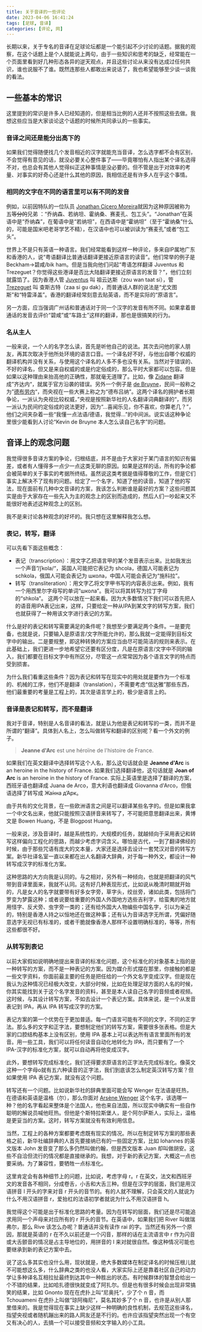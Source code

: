 ```yaml
---
title: 关于音译的一些评论
date: 2023-04-06 16:41:24
tags: [足球, 音译]
categories: [评论, 网]
---
```

长期以来，关于专名的音译在足球论坛都是一个能引起不少讨论的话题。据我的观察，在这个话题上是个人就能说上两句，由于一些知识和思考的缺乏，经常能在一个页面里看到好几种形态各异的逆天观点，并且这些讨论从来没有达成过任何共识，谁也说服不了谁。既然连那些人都敢出来说话了，我也希望能够至少谈一谈我的看法。

<!--more-->

## 一些基本的常识

这里提到的常识是许多人已经知道的，但是相当比例的人还并不按照这些去做。我想这些应当是大家谈论这个话题的时候所共同承认的一些事实。

### 音译之间还是能分出高下的

如果我们觉得随便找几个发音相近的汉字就能充当音译，怎么选字都不会有区别，不会觉得有意见的话，就没必要关心整件事了——毕竟哪怕有人指出某个译名选得不对，也总会有其他人觉得纠正这种事情是没必要的。但不管是出于对效率的考量、对事实的好奇心还是什么其他的原因，我相信还是有许多人在乎这个事情。

### 相同的文字在不同的语言里可以有不同的发音

例如，以前因特队的一位队员 [Jonathan Cícero Moreira](https://www.transfermarkt.com/jonathan/profil/spieler/54149)就因为这种原因被称为 五~~等分的~~兄弟 ：“乔纳森、若纳坦、霍纳桑、赛麦孔、包工头”。“Jonathan”在英语中是“乔纳森”，在葡语中是“若纳坦”，在西语中是“霍纳坦”（至于“霍纳桑”什么的，可能是国米吧老哥学艺不精），在汉语中也可以被训读为“赛麦孔”或者“包工头”。

世界上不是只有英语一种语言。我们经常能看到这样一种评论，多来自IP属地广东和香港的人，说“粤语翻译比普通话翻译更接近原语言的读音”。他们常举的例子是 Beckham->碧咸/bik ham。但是当我向他们问起“粤语怎样翻译 Juventus 和 Trezeguet？你觉得这些港译是否比大陆翻译更接近原语言的发音？”，他们立刻就露馅了。因为香港人管 [Juventus](https://forvo.com/search/juventus/la/) 叫 祖云达斯（zou wan taat si），管 [Trezeguet](https://forvo.com/word/david_tr%C3%A9zeguet/#fr) 叫 查斯古特（zaa si gu dak），而普通话人群的说法是“尤文图斯”和“特雷泽盖”。香港的翻译经常刻意去贴英语，而不是实际的“原语言”。

另一方面，应当强调广州话和普通话对于同一个汉字的发音有所不同。如果拿着普通话的发音去评价“碧咸”或“车路士”这样的翻译，那也是很搞笑的行为。

### 名从主人

一般来说，一个人的名字怎么读，首先是听他自己的说法。其次去问他的家人朋友，再其次取决于他所处环境的语言口音。一个译名好不好，与他出自哪个权威的翻译机构并没有关系，与使用这个译名的人多不多也没有关系。当然对于错误的、不好的译名，但又是来自权威的或是约定俗成的，那么平时大家都可以包容。但是如果以这种理由来抬高他的正确性，那就毫无道理了。比如，像 [Zidane](https://forvo.com/word/zinedine_zidane/#fr) 翻译成”齐达内“，就属于官方沿袭的错误。另外一个例子是 [de Bruyne](https://forvo.com/word/kevin_de_bruyne/#fr)，民间一般称之为”[德布劳内](https://www.bilibili.com/video/BV1V5411T7oK)“，而央视在一些大赛上称之为“德布吕纳”。这两个译名的拥护者长期争论，一派认为央视比较权威，”央视是按照新华社的人名翻译词典翻译的“，而另一派认为民间约定俗成的说法更好，因为“…喜闻乐见，你不喜欢，你算老几？”，他们之间夹杂着一些“我懂一点法语/德语，我觉得…”的中间派。说实话这种争论里很少能看到人讨论“Kevin de Bruyne 本人怎么读自己名字”的问题。

## 音译上的观念问题

我觉得很多音译方案的争论，归根结底，并不是由于大家对于某门语言的知识有偏差，或者有人懂得多一点少一点这类无聊的原因。如果是这样的话，所有的争论都会被简单的关于事实的考据所终结。虽然说这类考据是值得尊敬的工作，但是它们事实上解决不了现有的问题。给定了一个名字，知道了他的读音，知道了他的写法，现在面前有几种中文音译的方案，我该怎么判断谁是最好的方案？这些问题其实是由于大家存在一些先入为主的观念上的区别而造成的，然后人们一吵起来又不能很好地表述这种观念上的区别。

我不是来讨论各种观念的好坏的。我只想在这里解释我怎么想。

### 表记，转写，翻译

可以先看下面这些概念：
- 表记（transcription）：用文字乙把语言甲的某个发音表示出来。比如我发出一个声音”/ʃkola/“，英国人可能把它表记为 shcola，德国人可能表记为 schkola，俄国人可能会表记为 школа，中国人可能会表记为“施科拉”。
- 转写（transliteration）：用文字乙将文字甲书写的内容表示出来。例如，我有一个用西里尔字母写的单词“школа”。我可以将其转写为拉丁字母的“shkola”。
这两个可以放在一起来看。因为大多数情况下我们可以首先把人的语音用IPA表记出来，这样，只要给定一种从IPA到某文字的转写方案，我们也就获得了一种用该文字进行表记的方案。

什么是好的表记和转写需要满足的条件呢？我想至少要满足两个条件。一是要完备，也就是说，只要输入是原语言/文字所能允许的，那么我就一定能得到目标文字中的输出。二是要规整，即这种转换的方案应当由尽可能简洁的规则来表示。在此基础上，我们更进一步地希望它还要有区分度，凡是在原语言/文字中不同的输入，我们都要在目标文字中有所区分，尽管这一点常常因为各个语言文字的特点而受到损害。

为什么我们看重这些条件？因为表记和转写在现实中的用处就是要作为一个标准的、机械的工序，他们不是翻译（translation），不需要考虑“信达雅”那些东西，他们最重要的考量是工程上的，其次是语言学上的，极少是语言上的。

### 音译是表记和转写，而不是翻译

我对于音译，特别是人名音译的看法，就是认为他是表记和转写的一类，而并不是所谓的“翻译”。具体到人名上，怎么叫做转写和翻译的区别呢？看一个外文的例子。

> **Jeanne d'Arc** est une héroïne de l'histoire de France. 

如果我们在英文翻译中选择转写这个人名，那么这句话就会是 **Jeanne d'Arc** is an heroine in the history of France. 如果我们选择翻译他，这句话就是 **Joan of Arc** is an heroine in the history of France. 实际上英语里是选择了翻译的方案，西班牙语也翻译成 Juana de Arco，意大利语也翻译成 Giovanna d'Arco，但俄语选择了转写成 Жа́нна д’Арк。

由于共有的文化背景，在一些欧洲语言之间是可以翻译某些名字的。但是如果我拿一个中文名出来，他就只能按照汉语拼音来转写了，不可能把意思翻译出来，黄博文是 Bowen Huang，不是 Blogpost Huang。

一般来说，涉及音译时，越是系统性的，大规模的任务，就越倾向于采用表记和转写这样偏向工程化的思路，而越少考虑字词含义。哪怕是古代，一到了翻译佛经的时候，由于那些咒语有庞大的文本量，大家还是选择去设计一套梵汉对音的转写方案。新华社译名室一直以来都在出人名翻译大辞典，对于每一种外文，都设计一种转写成汉字的标准化方案。

这种思路的大方向我是认同的。与之相对，另外有一种倾向，也就是把翻译的风气带到音译里面来，我就不认同。这有好几种表现形式，比如说从晚清时期就开始的，凡是女人的名字就要带有好多女字旁，草字头，绞丝旁，诸如此类，包括将门罗变为梦露这种；或者说要给重要的外国人外国地方选些吉利字，给蛮夷的地方就用怪字、反犬旁、虫字旁一类的；还有给外国大人物编些中国名字，引以为亲近的，特别是香港人持之以恒地还在做这种事；还有认为音译选字无所谓，凭偏好随意选字无视已有标准的，或者干脆就像香港人那样不设置明确标准的，等等，所有这些都很不好。

### 从转写到表记

以前大家假如说明确地提出来音译的标准化问题，这个标准化的对象基本上指的是一种转写的方案，而不是一种表记的方案。因为媒介形式摆在那里，你接触的都是一些文字资料，你面前最主要的任务是把任给的一个外文名字变成汉字。但是现在我认为这种情况已经极大改变，大部分时候，比如在处理足球方面的人名的时候，你其实能找到关于这个名字发音的资料，甚至是本人读自己名字的音频或者视频。这时候，与其设计转写方案，不如去设计一个表记方案。具体来说，是一个从发音表记到 IPA，再从 IPA 转写成汉字的方案。

表记方案的第一个优势在于更加普适。每一门语言可能有不同的文字，不同的正字法。那么多的文字和正字法，要想制定他们的转写方案，需要很多张表格。但是大家的口腔结构基本上没有区别，使用 IPA 基本上可以表达所有语言里面所有的发音。用一些工具，我们可以将任何读音自动化地转化为 IPA，而只要有了一个 IPA-汉字的标准化方案，就可以自动再将他变成汉字。

此外，要想转写完成标准化，我们还得要求原语言的正字法先完成标准化。像英文这种一个字母o就有五六种读音的正字法，我们到底该怎么制定英汉转写方案？但如果使用 IPA 表记方案，就没有这个问题。

转写还有一个问题。比如说新华社的辞典里面可能会写 Wenger 在法语是旺热，在德语和英语是温格（尔），那么你面对 [Arsène Wenger](https://forvo.com/word/ars%C3%A8ne_wenger/) 这个名字，该选哪一种？他的名字看起来整体是个法国人，他也来自法国，所以现实中确实有一些自作聪明的解说员喊他旺热。但他是个斯特拉斯堡人，是个阿尔萨斯人，实际上，温格是更妥当的方案。这时，转写方案就没有有效利用信息。

当然，工程上的各种方案都要考虑既有现实的情况。所以在制定转写方案的那些表格之前，新华社编辞典的人首先要接纳已有的一些固定方案，比如 Iohannes 的英文版本 John 发音变了那么多仍然叫做约翰，但是西文版本 Juan 却叫做胡安。这些不自洽但流行的情况都是直接继承的。我想，对于新的表记方案，大概这一点也要采纳。为了兼容性，要牺牲一点标准化。

这里肯定会有各种细节上的问题，比如说，考虑字母 r。r 在英文，法文和西班牙文的发音各不相同，分成卷舌，小舌和大舌三种。但是在汉字的层面，我们是用汉语拼音 l 开头的字来对音 r 开头的音节的。有的人就不理解，只会英文的人就说为什么不用汉语拼音 r，爱抬杠的法语初学者就说为什么不用汉语拼音 h。

我觉得这个可能是出于标准化思路的考量。因为在转写的层面，我们还是尽可能追求用同一个声母来对应所有的 r 开头的音节。在英语中，如果我们把 River 叫做瑞弗尔，那么 Rive 该怎么办呢？普通话并没有读作 rai 的字。当然还有另外一个原因，那就是英语的 r 在不久以前还是一个闪音，那样的话在主流语言中 r 作为闪音或大舌颤音的情况是占主导地位的，用拼音的 l 来对就很自然。像这种情况可能也要继承到新的表记方案中去。

说了这么多其实也没什么用，现状就是，绝大多数媒体在制定译名的时候压根儿就不可能想这么多，什么辞典之类的也没人看，大家实际上还是靠着社区自己的动力学让多种译名互相拉扯最终到达其中一种胜出的状态。有时候群体的智慧会给出一个不错的结果，比如哈扎德很快就变成了阿扎尔。但是也有很多时候会出现非常搞笑的结果，比如 Gnonto 现在在虎扑上叫“尼奥托”，少了个 n 音，而 Tchouameni 在虎扑上叫做“琼阿梅尼”，莫名其妙多了个 n 音，也许是从别人那里借来的。我是觉得现在事实上缺少这样一种明确的良性机制，去规范这些译名，指望央视或者随机蹦出来的路人网友还是不行的。也许应该指望突然出现一个有空又有决心的人，去搞一个可以接受音频和文字输入的小工具。
